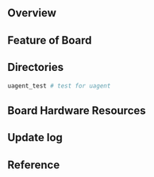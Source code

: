 ## Overview

## Feature of Board

## Directories

```sh
uagent_test # test for uagent
```

## Board Hardware Resources

## Update log

## Reference
